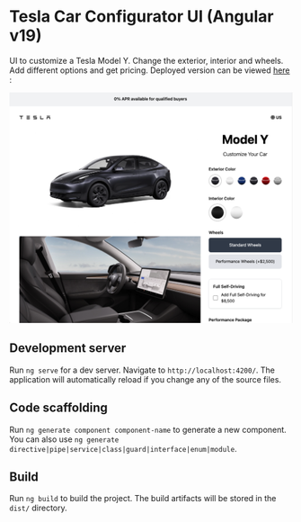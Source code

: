 # Tesla Car Configurator UI (Angular v19)

UI to customize a Tesla Model Y. Change the exterior, interior and wheels. Add different options and get pricing. Deployed version can be viewed [here](https://tesla-configurator-angular.netlify.app/)
:

<img src="./src/assets/images/screen.jpg" />

## Development server

Run `ng serve` for a dev server. Navigate to `http://localhost:4200/`. The application will automatically reload if you change any of the source files.

## Code scaffolding

Run `ng generate component component-name` to generate a new component. You can also use `ng generate directive|pipe|service|class|guard|interface|enum|module`.

## Build

Run `ng build` to build the project. The build artifacts will be stored in the `dist/` directory.
